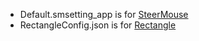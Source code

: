 - Default.smsetting_app is for [SteerMouse](https://plentycom.jp/en/steermouse/)
- RectangleConfig.json is for [Rectangle](https://github.com/rxhanson/Rectangle)
